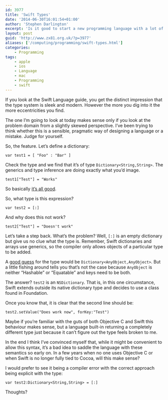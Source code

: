 ```yaml
---
id: 3977
title: 'Swift Types'
date: '2014-06-30T16:01:54+01:00'
author: 'Stephen Darlington'
excerpt: 'Is it good to start a new programming language with a lot of cruft pre-installed?'
layout: post
guid: 'http://www.zx81.org.uk/?p=3977'
aliases: ['/computing/programming/swift-types.html']
categories:
    - Programming
tags:
    - apple
    - ios
    - Language
    - mac
    - Programming
    - swift
---
```


If you look at the Swift Language guide, you get the distinct impression that the type system is sleek and modern. However the more you dig into it the more eccentricities you find.

The one I’m going to look at today makes sense only if you look at the problem domain from a slightly skewed perspective. I’ve been trying to think whether this is a sensible, pragmatic way of designing a language or a mistake. Judge for yourself.

So, the feature. Let’s define a dictionary:

```
var test1 = [ "Foo" : "Bar" ]

```

Check the type and we find that it’s of type `Dictionary<String,String>`. The generics and type inference are doing exactly what you’d image.

```
test1["Test"] = "Works"

```

So basically [it’s all good](http://www.bbc.co.uk/programmes/b00yw1t9).

So, what type is this expression?

```
var test2 = [:]

```

And why does this not work?

```
test2["Test"] = "Doesn't work"

```

Let’s take a step back. What’s the problem? Well, `[:]` is an empty dictionary but give us no clue what the type is. Remember, Swift dictionaries and arrays use generics, so the compiler only allows objects of a particular type to be added.

A [good guess](https://twitter.com/pilky/status/483571292072050688 "bject</c") for the type would be `Dictionary<AnyObject,AnyObject>`. But a little fishing around tells you that’s not the case because `AnyObject` is neither “Hashable” or “Equatable” and keys need to be both.

The answer? `test2` is an `NSDictionary`. That is, in this one circumstance, Swift extends outside its native dictionary type and decides to use a class found in Foundation.

Once you know that, it is clear that the second line should be:

```
test2.setValue("Does work now", forKey:"Test")

```

Maybe if you’re familiar with the guts of both Objective C and Swift this behaviour makes sense, but a language built-in returning a completely different type just because it can’t figure out the type feels broken to me.

In the end I think I’ve convinced myself that, while it might be convenient to allow this syntax, it’s a bad idea to saddle the language with these semantics so early on. In a few years when no one uses Objective C or when Swift is no longer fully tied to Cocoa, will this make sense?

I would prefer to see it being a compiler error with the correct approach being explicit with the type:

```
var test2:Dictionary<String,String> = [:]

```

Thoughts?